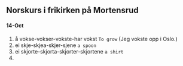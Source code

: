 ## Norskurs i frikirken på Mortensrud

#### 14-Oct

1. å vokse-vokser-vokste-har vokst `To grow` (Jeg vokste opp i Oslo.) 
2. ei skje-skjea-skjer-sjene `a spoon`
3. ei skjorte-skjorta-skjorter-skjortene `a shirt`
4. 

